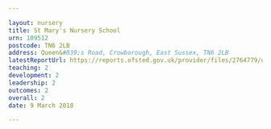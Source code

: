 ```yaml
---

layout: nursery
title: St Mary's Nursery School
urn: 109512
postcode: TN6 2LB
address: Queen&#039;s Road, Crowborough, East Sussex, TN6 2LB
latestReportUrl: https://reports.ofsted.gov.uk/provider/files/2764779/urn/109512.pdf
teaching: 2
development: 2
leadership: 2
outcomes: 2
overall: 2
date: 9 March 2018

---
```

